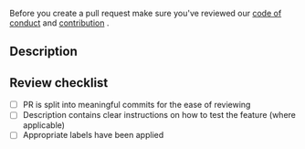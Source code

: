 <!-- Remove me from the description -->
Before you create a pull request make sure you've reviewed our
[code of conduct](https://github.com/thermondo/awesome-sustainability/blob/main/CODE_OF_CONDUCT.md)
and
[contribution](https://github.com/thermondo/awesome-sustainability/blob/main/CONTRIBUTING.md)
.

## Description

<!-- Add a short description of the change. -->

## Review checklist

- [ ] PR is split into meaningful commits for the ease of reviewing
- [ ] Description contains clear instructions on how to test the feature (where
  applicable)
- [ ] Appropriate labels have been applied
